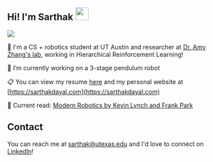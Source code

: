 ## Hi! I'm Sarthak <img src="https://raw.githubusercontent.com/MartinHeinz/MartinHeinz/master/wave.gif" width="30px">
![](https://komarev.com/ghpvc/?username=Sarthak-Dayal)

🤖 I'm a CS + robotics student at UT Austin and researcher at [Dr. Amy Zhang's lab](https://amyzhang.github.io/), working in Hierarchical Reinforcement Learning!

🌱 I’m currently working on a 3-stage pendulum robot

📋 You can view my resume [here](https://sarthakdayal.com/resume/) and my personal website at [https://sarthakdayal.com](https://sarthakdayal.com)

📕 Current read: [Modern Robotics by Kevin Lynch and Frank Park](https://hades.mech.northwestern.edu/index.php/Modern_Robotics)

## Contact

You can reach me at [sarthak@utexas.edu](mailto:sarthak@utexas.edu) and I'd love to connect on [LinkedIn](https://www.linkedin.com/in/sarthakdayal/)!
